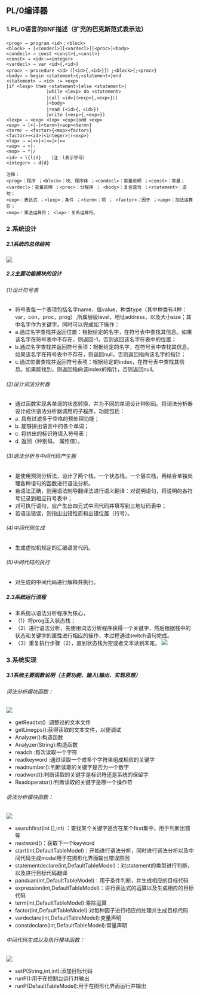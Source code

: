 ## PL/0编译器

### 1.PL/0语言的BNF描述（扩充的巴克斯范式表示法）
```
<prog> → program <id>；<block> 
<block> → [<condecl>][<vardecl>][<proc>]<body>
<condecl> → const <const>{,<const>}
<const> → <id>:=<integer>
<vardecl> → var <id>{,<id>}
<proc> → procedure <id>（[<id>{,<id>}]）;<block>{;<proc>}
<body> → begin <statement>{;<statement>}end
<statement> → <id> := <exp>               
|if <lexp> then <statement>[else <statement>]
               |while <lexp> do <statement>
               |call <id>[（<exp>{,<exp>}）]
               |<body>
               |read (<id>{，<id>})
               |write (<exp>{,<exp>})
<lexp> → <exp> <lop> <exp>|odd <exp>
<exp> → [+|-]<term>{<aop><term>}
<term> → <factor>{<mop><factor>}
<factor>→<id>|<integer>|(<exp>)
<lop> → =|<>|<|<=|>|>=
<aop> → +|-
<mop> → *|/
<id> → l{l|d}   （注：l表示字母）
<integer> → d{d}

注释：
<prog>：程序 ；<block>：块、程序体 ；<condecl>：常量说明 ；<const>：常量；
<vardecl>：变量说明 ；<proc>：分程序 ； <body>：复合语句 ；<statement>：语句；
<exp>：表达式 ；<lexp>：条件 ；<term>：项 ； <factor>：因子 ；<aop>：加法运算符；
<mop>：乘法运算符； <lop>：关系运算符。
```

### 2.系统设计
##### 2.1系统的总体结构
![](https://github.com/Mai-Pu/PL0-Compiler/raw/master/pic/1.png)
##### 2.2主要功能模块的设计
###### (1)设计符号表
* 符号表每一个表项包括名字name，值value，种类type（其中种类有4种：var，con，proc，prog）,所属层级level，地址address，以及大小size；其中名字作为关键字。同时可以完成如下操作：
* a.通过名字查找并返回位置：根据给定的名字，在符号表中查找其信息。如果该名字在符号表中不存在，则返回-1，否则返回该名字在表中的位置；
* b.通过名字查找并返回符号表项：根据给定的名字，在符号表中查找其信息。如果该名字在符号表中不存在，则返回null，否则返回指向该名字的指针；
* c.通过位置查找并返回符号表项：根据给定的index，在符号表中查找其信息。如果能找到，则返回指向该index的指针，否则返回null。

###### (2)设计词法分析器
* 通过函数实现各单词的状态转换，并为不同的单词设计种别码。将词法分析器设计成供语法分析器调用的子程序。功能包括：
* a. 具有过滤多于空格的预处理功能；
* b. 能够拼出语言中的各个单词；
* c. 将拼出的标识符填入符号表；
* d. 返回（种别码， 属性值）。

###### (3)语法分析与中间代码产生器
* 是使用预测分析法，设计了两个栈，一个状态栈，一个层次栈，再结合单独处理各种语句的函数进行语法分析。
* 若语法正确，则用语法制导翻译法进行语义翻译：对说明语句，将说明的各符号记录到相应符号表中；
* 对可执行语句，应产生出四元式中间代码并填写到三地址码表中；
* 若语法错误，则指出出错性质和出错位置（行号）。

###### (4)中间代码生成
* 生成虚拟机规定的汇编语言代码。

###### (5)中间代码的执行
* 对生成的中间代码进行解释并执行。

##### 2.3系统运行流程
* 本系统以语法分析程序为核心，
* （1）将prog压入状态栈；
* （2）进行语法分析，先使用词法分析程序获得一个关键字，然后根据栈中的状态和关键字的属性进行相应的操作，本过程通过switch语句完成。
* （3）重复执行步骤（2），直到状态栈为空或者文本读到末尾。
![](https://github.com/Mai-Pu/PL0-Compiler/raw/master/pic/2.png)

### 3.系统实现

##### 3.1系统主要函数说明（主要功能、输入\输出、实现思想）

###### 词法分析模块函数：
![](https://github.com/Mai-Pu/PL0-Compiler/raw/master/pic/3.png)
* getReadtxt() :调整过的文本文件
* getLinegps():获得读取的文本文件，以便调试
* Analyzer():构造函数
* Analyzer(String):构造函数
* readch :每次读取一个字符
* readkeyword :通过读取一个或多个字符来组成相应的关键字
* readnumber():判断读取的关键字是否为一个数字
* readword():判断读取的关键字是标识符还是系统的保留字
* Readoperator():判断读取的关键字是哪一个操作符

###### 语法分析模块函数：
![](https://github.com/Mai-Pu/PL0-Compiler/raw/master/pic/4.png)
* searchfirst(int [],int) ：查找某个关键字是否在某个first集中，用于判断出错等
* nextword()：获取下一个keyword
* start(int,DefaultTableModel)：开始进行语法分析，同时进行词法分析以及中间代码生成model用于在图形化界面输出错误原因
* statementdeclare(int,DefaultTableModel)：对statement的类型进行判断，以及进行目标代码翻译
* panduan(int,DefaultTableModel)：用于条件判断，并生成相应的目标代码
* expression(int,DefaultTableModel)：进行表达式的运算以及生成相应的目标代码
* term(int,DefaultTableModel):乘除运算
* factor(int,DefaultTableModel):对每种因子进行相应的处理并生成目标代码
* vardeclare(int,DefaultTableModel):变量声明
* constdeclare(int,DefaultTableModel):常量声明

###### 中间代码生成以及执行模块函数：
![](https://github.com/Mai-Pu/PL0-Compiler/raw/master/pic/5.png)
* setP(String,int,int):添加目标代码
* runP():用于在控制台运行并输出
* runP(DefaultTableModel):用于在图形化界面运行并输出
